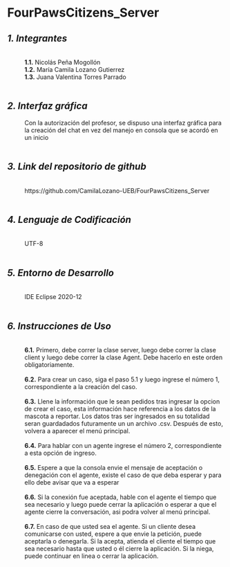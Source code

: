 # FourPawsCitizens_Server
<html>
<dl>
	<dt><h2><em> 1. Integrantes </em></h2></dt>
	<br>
	<dd><b>1.1.</b> Nicolás Peña Mogollón</dd>
	<dd><b>1.2.</b> María Camila Lozano Gutierrez</dd>
	<dd><b>1.3.</b> Juana Valentina Torres Parrado</dd>
	<br>
	<dt><h2><em>2. Interfaz gráfica</em></h2></dt>
	<dd>Con la autorización del profesor, se dispuso una interfaz gráfica para la creación del chat en vez del manejo en consola que se acordó en un inicio</dd>
	<br>
	<dt><h2><em> 3. Link del repositorio de github </em></h2></dt>
	<br>
	<dd>https://github.com/CamilaLozano-UEB/FourPawsCitizens_Server</dd>
	<br>
	<dt><h2><em> 4. Lenguaje de Codificación </em></h2></dt>
	<br>
	<dd> UTF-8 </dd>
	<br>
	<dt><h2><em> 5. Entorno de Desarrollo </em></h2></dt>
	<br>
	<dd> IDE Eclipse 2020-12 </dd>
	<br>
	<dt><h2><em> 6. Instrucciones de Uso </em></h2></dt>
	<br>
	<dd><b> 6.1.</b> Primero, debe correr la clase server, luego debe correr la clase client y luego debe correr la clase Agent. Debe hacerlo en este orden obligatoriamente. </dd>
	<br>
	<dd><b> 6.2.</b> Para crear un caso, siga el paso 5.1 y luego ingrese el número 1, correspondiente a la creación del caso. </dd>
	<br>
	<dd><b> 6.3.</b> Llene la información que le sean pedidos tras ingresar la opcion de crear el caso, esta información hace referencia a los datos de la mascota a reportar. Los datos tras ser ingresados en su totalidad seran guardadados futuramente un un archivo .csv. Después de esto, volvera a aparecer el menú principal. </dd>
	<br>
	<dd><b> 6.4.</b> Para hablar con un agente ingrese el número 2, correspondiente a esta opción de ingreso. </dd>
	<br>
	<dd><b> 6.5.</b> Espere a que la consola envie el mensaje de aceptación o denegación con el agente, existe el caso de que deba esperar y para ello debe avisar que va a esperar</dd>
	<br>
	<dd><b> 6.6.</b> Si la conexión fue aceptada, hable con el agente el tiempo que sea necesario y luego puede cerrar la aplicación o esperar a que el agente cierre la conversación, asi podra volver al menú principal.</dd>
	<br>
	<dd><b> 6.7.</b> En caso de que usted sea el agente. Si un cliente desea comunicarse con usted, espere a que envie la petición, puede aceptarla o denegarla. Si la acepta, atienda el cliente el tiempo que sea necesario hasta que usted o él cierre la aplicación. Si la niega, puede continuar en linea o cerrar la aplicación.</dd>
	<br>
	</dl>
</html>	